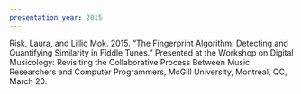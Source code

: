 ```yaml
---
presentation_year: 2015
---
```

Risk, Laura, and Lillio Mok. 2015. “The Fingerprint Algorithm: Detecting and Quantifying Similarity in Fiddle Tunes.” Presented at the Workshop on Digital Musicology: Revisiting the Collaborative Process Between Music Researchers and Computer Programmers, McGill University, Montreal, QC, March 20.
